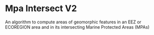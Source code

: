 # Mpa Intersect V2
An algorithm to compute areas of geomorphic features in an EEZ or ECOREGION area and in its intersecting Marine Protected Areas (MPAs)
